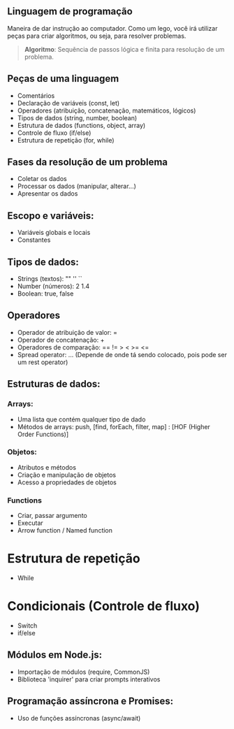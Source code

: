 ## Linguagem de programação

Maneira de dar instrução ao computador.
Como um lego, você irá utilizar peças para criar algoritmos, ou seja, para resolver problemas.

> **Algoritmo**: Sequência de passos lógica e finita para resolução de um problema.

## Peças de uma linguagem

- Comentários
- Declaração de variáveis (const, let)
- Operadores (atribuição, concatenação, matemáticos, lógicos)
- Tipos de dados (string, number, boolean)
- Estrutura de dados (functions, object, array)
- Controle de fluxo (if/else)
- Estrutura de repetição (for, while)

## Fases da resolução de um problema

- Coletar os dados
- Processar os dados (manipular, alterar...)
- Apresentar os dados

## Escopo e variáveis:

- Variáveis globais e locais
- Constantes

## Tipos de dados:

- Strings (textos): "" '' ``
- Number (números): 2 1.4
- Boolean: true, false

## Operadores

- Operador de atribuição de valor: =
- Operador de concatenação: +
- Operadores de comparação: == != > < >= <=
- Spread operator: ... (Depende de onde tá sendo colocado, pois pode ser um rest operator)

## Estruturas de dados:

### Arrays:

- Uma lista que contém qualquer tipo de dado
- Métodos de arrays: push, [find, forEach, filter, map] : [HOF (Higher Order Functions)]

### Objetos:

- Atributos e métodos
- Criação e manipulação de objetos
- Acesso a propriedades de objetos

### Functions

- Criar, passar argumento
- Executar
- Arrow function / Named function

# Estrutura de repetição

- While

# Condicionais (Controle de fluxo)

- Switch
- if/else

## Módulos em Node.js:

- Importação de módulos (require, CommonJS)
- Biblioteca 'inquirer' para criar prompts interativos

## Programação assíncrona e Promises:

- Uso de funções assíncronas (async/await)
